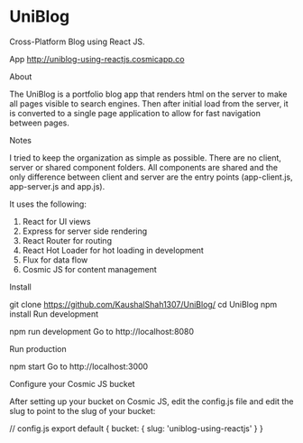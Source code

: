 # UniBlog
Cross-Platform Blog using React JS.

App
http://uniblog-using-reactjs.cosmicapp.co

About

The UniBlog is a portfolio blog app that renders html on the server to make all pages visible to search engines. Then after initial load from the server, it is converted to a single page application to allow for fast navigation between pages.

Notes

I tried to keep the organization as simple as possible. There are no client, server or shared component folders. All components are shared and the only difference between client and server are the entry points (app-client.js, app-server.js and app.js).

It uses the following:
1. React for UI views
2. Express for server side rendering
3. React Router for routing
4. React Hot Loader for hot loading in development
5. Flux for data flow
6. Cosmic JS for content management

Install

git clone https://github.com/KaushalShah1307/UniBlog/
cd UniBlog
npm install
Run development

npm run development
Go to http://localhost:8080

Run production

npm start
Go to http://localhost:3000

Configure your Cosmic JS bucket

After setting up your bucket on Cosmic JS, edit the config.js file and edit the slug to point to the slug of your bucket:

// config.js
export default {
  bucket: {
    slug: 'uniblog-using-reactjs'
  }
}
